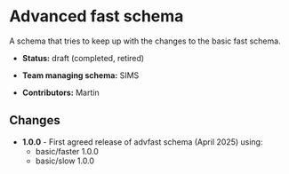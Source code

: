 # Advanced fast schema

A schema that tries to keep up with the changes to
the basic fast schema. 

* **Status:**  draft (completed, retired)

* **Team managing schema:** SIMS

* **Contributors:** Martin

## Changes

* **1.0.0** - First agreed release of advfast schema (April 2025) using:
  * basic/faster 1.0.0
  * basic/slow 1.0.0
